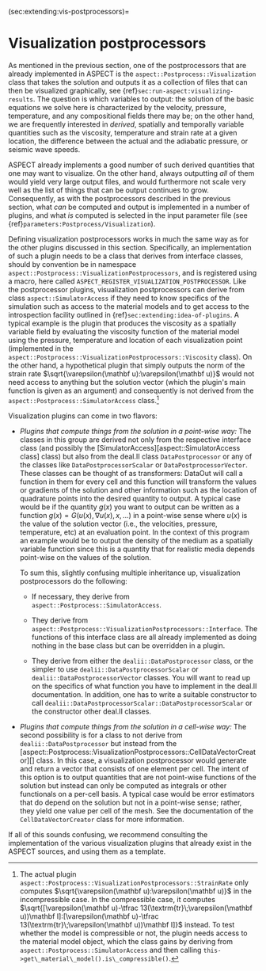 (sec:extending:vis-postprocessors)=
# Visualization postprocessors

As mentioned in the previous section, one of the postprocessors that are
already implemented in ASPECT is the
`aspect::Postprocess::Visualization` class that takes the solution and
outputs it as a collection of files that can then be visualized graphically,
see {ref}`sec:run-aspect:visualizing-results`. The question is which variables to output:
the solution of the basic equations we solve here is characterized by the
velocity, pressure, temperature, and any compositional fields there may be; on the other hand, we are frequently
interested in *derived*, spatially and temporally variable quantities such as
the viscosity, temperature and strain rate at a given
location, the difference between the actual and the adiabatic pressure, or seismic wave speeds.

ASPECT already implements a good number of such
derived quantities that one may want to visualize. On the other hand, always
outputting *all* of them would yield very large output files, and would
furthermore not scale very well as the list of things that can be output continues to grow. Consequently,
as with the postprocessors described in the previous section, what *can* be
computed and output is implemented in a number of plugins, and what *is* computed is
selected in the input parameter file (see {ref}`parameters:Postprocess/Visualization`).

Defining visualization postprocessors works in much the same way as for the
other plugins discussed in this section. Specifically, an implementation of
such a plugin needs to be a class that derives from interface classes, should
by convention be in namespace
`aspect::Postprocess::VisualizationPostprocessors`, and is registered using a
macro, here called `ASPECT_REGISTER_VISUALIZATION_POSTPROCESSOR`. Like the
postprocessor plugins, visualization postprocessors can derive from class
`aspect::SimulatorAccess` if they need to know specifics of the
simulation such as access to the material models and to get access to the
introspection facility outlined in {ref}`sec:extending:idea-of-plugins`. A typical example is
the plugin that produces the viscosity as a spatially variable field by
evaluating the viscosity function of the material model using the pressure,
temperature and location of each visualization point (implemented in the
`aspect::Postprocess::VisualizationPostprocessors::Viscosity` class). On the
other hand, a hypothetical plugin that simply outputs the norm of the strain
rate $\sqrt{\varepsilon(\mathbf
  u):\varepsilon(\mathbf u)}$ would not need access to anything but the
solution vector (which the plugin's main function is given as an
argument) and consequently is not derived from the
`aspect::Postprocess::SimulatorAccess` class.[^footnote1]

Visualization plugins can come in two flavors:

-   *Plugins that compute things from the solution in a point-wise way:* The
    classes in this group are derived not only from the respective interface
    class (and possibly the [SimulatorAccess][aspect::SimulatorAccess class]
    class) but also from the deal.II class `DataPostprocessor` or any of the
    classes like `DataPostprocessorScalar` or `DataPostprocessorVector`. These
    classes can be thought of as transformers: DataOut will call a function in them
    for every cell and this function will transform the values or gradients of
    the solution and other information such as the location of quadrature
    points into the desired quantity to output. A typical case would be if the
    quantity $g(x)$ you want to output can be written as a function
    $g(x) = G(u(x),\nabla u(x), x, ...)$ in a point-wise sense where $u(x)$ is
    the value of the solution vector (i.e., the velocities, pressure,
    temperature, etc) at an evaluation point. In the context of this program
    an example would be to output the density of the medium as a spatially
    variable function since this is a quantity that for realistic media
    depends point-wise on the values of the solution.

    To sum this, slightly confusing multiple inheritance up, visualization
    postprocessors do the following:

    -   If necessary, they derive from
        `aspect::Postprocess::SimulatorAccess`.

    -   They derive from
        `aspect::Postprocess::VisualizationPostprocessors::Interface`. The
        functions of this interface class are all already implemented as doing
        nothing in the base class but can be overridden in a plugin.

    -   They derive from either the `dealii::DataPostprocessor` class, or the
        simpler to use `dealii::DataPostprocessorScalar` or
        `dealii::DataPostprocessorVector` classes. You will want to read up
        on the specifics of what function you have to implement in the deal.II
        documentation. In addition, one has to write a suitable constructor to
        call `dealii::DataPostprocessorScalar::DataPostprocessorScalar` or
        the constructor other deal.II classes.

-   *Plugins that compute things from the solution in a cell-wise way:* The
    second possibility is for a class to not derive from
    `dealii::DataPostprocessor` but instead from the
    [aspect::Postprocess::VisualizationPostprocessors::CellDataVectorCreator][]
    class. In this case, a visualization postprocessor would generate and
    return a vector that consists of one element per cell. The intent of this
    option is to output quantities that are not point-wise functions of the
    solution but instead can only be computed as integrals or other
    functionals on a per-cell basis. A typical case would be error estimators
    that do depend on the solution but not in a point-wise sense; rather, they
    yield one value per cell of the mesh. See the documentation of the
    `CellDataVectorCreator` class for more information.

If all of this sounds confusing, we recommend consulting the implementation of
the various visualization plugins that already exist in the
ASPECT sources, and using them as a template.

[^footnote1]: The actual plugin `aspect::Postprocess::VisualizationPostprocessors::StrainRate`
  only computes $\sqrt{\varepsilon(\mathbf
    u):\varepsilon(\mathbf u)}$ in the incompressible case. In the compressible
  case, it computes
  $\sqrt{[\varepsilon(\mathbf u)-\tfrac 13(\textrm{tr}\;\varepsilon(\mathbf
    u))\mathbf I]:[\varepsilon(\mathbf u)-\tfrac
    13(\textrm{tr}\;\varepsilon(\mathbf u))\mathbf I]}$ instead. To test whether
  the model is compressible or not, the plugin needs access to the material
  model object, which the class gains by deriving from
  `aspect::Postprocess::SimulatorAccess`
  and then calling `this->get\_material\_model().is\_compressible()`.
